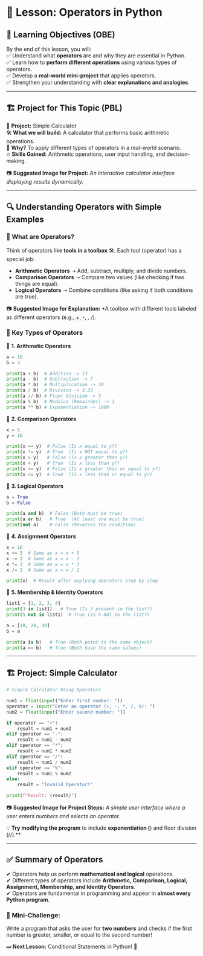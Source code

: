# 🚀 Lesson: Operators in Python  

## 🎯 Learning Objectives (OBE)  
By the end of this lesson, you will:  
✅ Understand what **operators** are and why they are essential in Python.  
✅ Learn how to **perform different operations** using various types of operators.  
✅ Develop a **real-world mini-project** that applies operators.  
✅ Strengthen your understanding with **clear explanations and analogies**.  

---

## 🏗 Project for This Topic (PBL)  
📌 **Project:** Simple Calculator  
🛠 **What we will build:** A calculator that performs basic arithmetic operations.  
📌 **Why?** To apply different types of operators in a real-world scenario.  
🔥 **Skills Gained:** Arithmetic operations, user input handling, and decision-making.  

📷 **Suggested Image for Project:** *An interactive calculator interface displaying results dynamically.*  

---

## 🔍 Understanding Operators with Simple Examples  

### 🧐 What are Operators?  
Think of operators like **tools in a toolbox** 🛠️. Each tool (operator) has a special job:  

- **Arithmetic Operators** ➝ Add, subtract, multiply, and divide numbers.  
- **Comparison Operators** ➝ Compare two values (like checking if two things are equal).  
- **Logical Operators** ➝ Combine conditions (like asking if both conditions are true).  

📷 **Suggested Image for Explanation:** *A toolbox with different tools labeled as different operators (e.g., +, -, *, /).*  

### 🔢 Key Types of Operators  

📌 **1. Arithmetic Operators**  

```python
a = 10
b = 3

print(a + b)  # Addition -> 13
print(a - b)  # Subtraction -> 7
print(a * b)  # Multiplication -> 30
print(a / b)  # Division -> 3.33
print(a // b) # Floor Division -> 3
print(a % b)  # Modulus (Remainder) -> 1
print(a ** b) # Exponentiation -> 1000
```  

📌 **2. Comparison Operators**  

```python
x = 5
y = 10

print(x == y)  # False (Is x equal to y?)
print(x != y)  # True  (Is x NOT equal to y?)
print(x > y)   # False (Is x greater than y?)
print(x < y)   # True  (Is x less than y?)
print(x >= y)  # False (Is x greater than or equal to y?)
print(x <= y)  # True  (Is x less than or equal to y?)
```  

📌 **3. Logical Operators**  

```python
a = True
b = False

print(a and b)  # False (Both must be true)
print(a or b)   # True  (At least one must be true)
print(not a)    # False (Reverses the condition)
```  

📌 **4. Assignment Operators**  

```python
x = 10
x += 5  # Same as x = x + 5
x -= 2  # Same as x = x - 2
x *= 3  # Same as x = x * 3
x /= 2  # Same as x = x / 2

print(x)  # Result after applying operators step by step
```  

📌 **5. Membership & Identity Operators**  

```python
list1 = [1, 2, 3, 4]
print(3 in list1)   # True (Is 3 present in the list?)
print(5 not in list1)  # True (Is 5 NOT in the list?)

a = [10, 20, 30]
b = a

print(a is b)   # True (Both point to the same object)
print(a == b)   # True (Both have the same values)
```  

---

## 🏗 Project: Simple Calculator  

```python
# Simple Calculator Using Operators

num1 = float(input("Enter first number: "))
operator = input("Enter an operator (+, -, *, /, %): ")
num2 = float(input("Enter second number: "))

if operator == "+":
    result = num1 + num2
elif operator == "-":
    result = num1 - num2
elif operator == "*":
    result = num1 * num2
elif operator == "/":
    result = num1 / num2
elif operator == "%":
    result = num1 % num2
else:
    result = "Invalid Operator!"

print(f"Result: {result}")
```  

📷 **Suggested Image for Project Steps:** *A simple user interface where a user enters numbers and selects an operator.*  

💡 **Try modifying the program** to include **exponentiation (**) and floor division (//).**  

---

## ✅ Summary of Operators  
✔ Operators help us perform **mathematical and logical** operations.  
✔ Different types of operators include **Arithmetic, Comparison, Logical, Assignment, Membership, and Identity Operators**.  
✔ Operators are fundamental in programming and appear in **almost every Python program**.  

### 🎯 **Mini-Challenge:**  
Write a program that asks the user for **two numbers** and checks if the first number is greater, smaller, or equal to the second number!  

⏭ **Next Lesson:** Conditional Statements in Python! 🚀  
